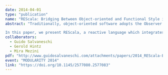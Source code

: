 ```yaml
---
date: 2014-04-01
type: "publication"
name: "REScala: Bridging Between Object-oriented and Functional Style in Reactive Applications"
abstract: "Traditionally, object-oriented software adopts the Observer pattern to implement reactive behavior. Its drawbacks are well-documented and two families of alternative approaches have been proposed, extending object-oriented languages with concepts from functional reactive and dataflow programming, respectively event-driven programming. The former hardly escape the functional setting; the latter do not achieve the declarativeness of more functional approaches.

In this paper, we present REScala, a reactive language which integrates concepts from event-based and functional-reactive programming into the object-oriented world. REScala supports the development of reactive applications by fostering a functional declarative style which complements the advantages of object-oriented design."
collaborators:
  - Guido Salvaneschi
  - Gerold Hintz
  - Mira Mezini
pdf: "http://www.guidosalvaneschi.com/attachments/papers/2014_REScala-Bridging-The-Gap-Between-Object-Oriented-And-Functional-Style-In-Reactive-Applications_pdf.pdf"
event: "MODULARITY 2014"
link: "https://doi.org/10.1145/2577080.2577083"
---
```

